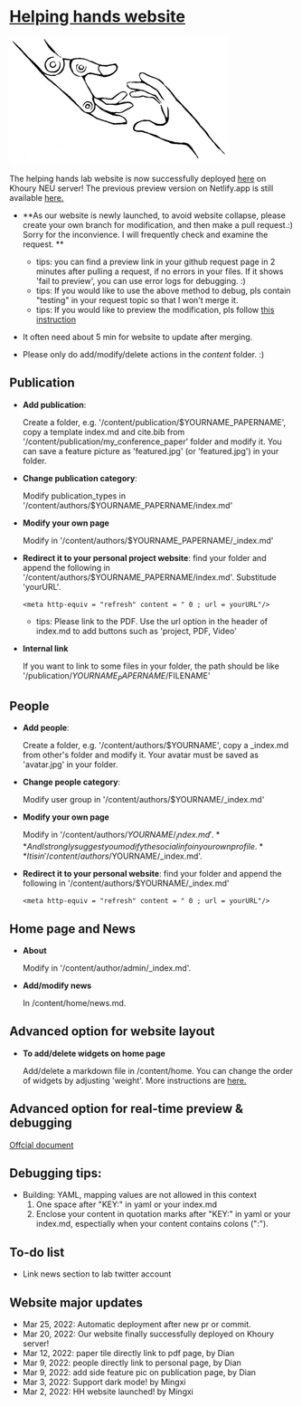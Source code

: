 # [Helping hands website](https://www2.ccs.neu.edu/research/helpinghands/)

[![Screenshot](./assets/media/icon.png)](https://www2.ccs.neu.edu/research/helpinghands/)

The helping hands lab website is now successfully deployed [here](https://www2.ccs.neu.edu/research/helpinghands/) on Khoury NEU server!
The previous preview version on Netlify.app is still available [here.](https://helpinghandslab.netlify.app/)
* **As our website is newly launched, to avoid website collapse, please create your own branch for modification, and then make a pull request.:) Sorry for the inconvience. I will frequently check and examine the request. **
  * tips: you can find a preview link in your github request page in 2 minutes after pulling a request, if no errors in your files. If it shows 'fail to preview', you can use error logs for debugging. :)
  * tips: If you would like to use the above method to debug, pls contain "testing" in your request topic so that I won't merge it.
  * tips: If you would like to preview the modification, pls follow [this instruction](https://wowchemy.com/docs/getting-started/install-hugo-extended/)

* It often need about 5 min for website to update after merging. 

* Please only do add/modify/delete actions in the *content* folder. :)

## Publication
* **Add publication**: 

  Create a folder, e.g. '/content/publication/$YOURNAME_PAPERNAME', copy a template index.md and cite.bib from '/content/publication/my_conference_paper' folder and modify it. You can save a feature picture as 'featured.jpg' (or 'featured.jpg') in your folder.

  
* **Change publication category**: 
  
  Modify publication_types in '/content/authors/$YOURNAME_PAPERNAME/index.md'
* **Modify your own page**

  Modify in '/content/authors/$YOURNAME_PAPERNAME/_index.md'
* **Redirect it to your personal project website**: find your folder and append the following in '/content/authors/$YOURNAME_PAPERNAME/index.md'. Substitude 'yourURL'.
    ```
    <meta http-equiv = "refresh" content = " 0 ; url = yourURL"/>
    ```
    * tips: Please link to the PDF. Use the url option in the header of index.md to add buttons such as 'project, PDF, Video'
* **Internal link**

  If you want to link to some files in your folder, the path should be like '/publication/$YOURNAME_PAPERNAME/$FILENAME'

## People
* **Add people**: 

  Create a folder, e.g. '/content/authors/$YOURNAME', copy a _index.md from other's folder and modify it. Your avatar must be saved as 'avatar.jpg' in your folder.
* **Change people category**: 
  
  Modify user group in '/content/authors/$YOURNAME/_index.md'
* **Modify your own page**

  Modify in '/content/authors/$YOURNAME/_index.md'. **And I strongly suggest you modify the social info in your own profile.** It is in '/content/authors/$YOURNAME/_index.md'. 
* **Redirect it to your personal website**: find your folder and append the following in '/content/authors/$YOURNAME/_index.md'
    ```
    <meta http-equiv = "refresh" content = " 0 ; url = yourURL"/>
    ```

## Home page and News
* **About**

  Modify in '/content/author/admin/_index.md'.
* **Add/modify news**

  In /content/home/news.md.

## Advanced option for website layout

* **To add/delete widgets on home page**

  Add/delete a markdown file in /content/home. You can change the order of widgets by adjusting 'weight'. 
  More instructions are [here.](https://wowchemy.com/docs/getting-started/get-started/#themes)

## Advanced option for real-time preview & debugging
[Offcial document](https://wowchemy.com/docs/getting-started/install-hugo-extended/)

## Debugging tips:
* Building: YAML, mapping values are not allowed in this context
  1. One space after "KEY:" in yaml or your index.md
  2. Enclose your content in quotation marks after "KEY:" in yaml or your index.md, espectially when your content contains colons (":").

## To-do list
* Link news section to lab twitter account

## Website major updates
* Mar 25, 2022: Automatic deployment after new pr or commit.
* Mar 20, 2022: Our website finally successfully deployed on Khoury server!
* Mar 12, 2022: paper tile directly link to pdf page, by Dian
* Mar 9, 2022: people directly link to personal page, by Dian
* Mar 9, 2022: add side feature pic on publication page, by Dian
* Mar 3, 2022: Support dark mode! by Mingxi
* Mar 2, 2022: HH website launched! by Mingxi
